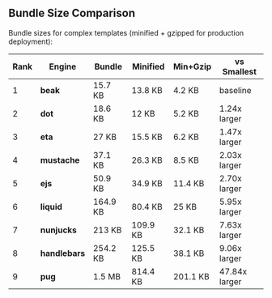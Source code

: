 ## Bundle Size Comparison

Bundle sizes for complex templates (minified + gzipped for production deployment):

| Rank | Engine | Bundle | Minified | Min+Gzip | vs Smallest |
|------|--------|--------|----------|----------|-------------|
| 1 | **beak** | 15.7 KB | 13.8 KB | 4.2 KB | baseline |
| 2 | **dot** | 18.6 KB | 12 KB | 5.2 KB | 1.24x larger |
| 3 | **eta** | 27 KB | 15.5 KB | 6.2 KB | 1.47x larger |
| 4 | **mustache** | 37.1 KB | 26.3 KB | 8.5 KB | 2.03x larger |
| 5 | **ejs** | 50.9 KB | 34.9 KB | 11.4 KB | 2.70x larger |
| 6 | **liquid** | 164.9 KB | 80.4 KB | 25 KB | 5.95x larger |
| 7 | **nunjucks** | 213 KB | 109.9 KB | 32.1 KB | 7.63x larger |
| 8 | **handlebars** | 254.2 KB | 125.5 KB | 38.1 KB | 9.06x larger |
| 9 | **pug** | 1.5 MB | 814.4 KB | 201.1 KB | 47.84x larger |